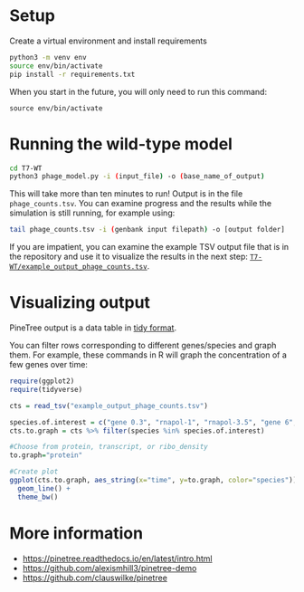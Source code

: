 #  Setup

Create a virtual environment and install requirements
```sh
python3 -m venv env
source env/bin/activate
pip install -r requirements.txt
```

When you start in the future, you will only need to run this command:
```
source env/bin/activate
```

# Running the wild-type model

```sh
cd T7-WT
python3 phage_model.py -i (input_file) -o (base_name_of_output)
```
This will take more than ten minutes to run! Output is in the file `phage_counts.tsv`.
You can examine progress and the results while the simulation is still running,
for example using:

```sh
tail phage_counts.tsv -i (genbank input filepath) -o [output folder]
```

If you are impatient, you can examine the example TSV output file that is in the repository and use it to visualize the results in the next step: [`T7-WT/example_output_phage_counts.tsv`](T7-WT/example_output_phage_counts.tsv).

# Visualizing output

PineTree output is a data table in [tidy format](https://cran.r-project.org/web/packages/tidyr/vignettes/tidy-data.html).

You can filter rows corresponding to different genes/species and graph them. For example, these commands in R will graph the concentration of a few genes over time:

```R
require(ggplot2)
require(tidyverse)

cts = read_tsv("example_output_phage_counts.tsv")

species.of.interest = c("gene 0.3", "rnapol-1", "rnapol-3.5", "gene 6", "gene 9")
cts.to.graph = cts %>% filter(species %in% species.of.interest)

#Choose from protein, transcript, or ribo_density
to.graph="protein"

#Create plot
ggplot(cts.to.graph, aes_string(x="time", y=to.graph, color="species")) +
  geom_line() +
  theme_bw()
```

# More information

* https://pinetree.readthedocs.io/en/latest/intro.html
* https://github.com/alexismhill3/pinetree-demo
* https://github.com/clauswilke/pinetree
